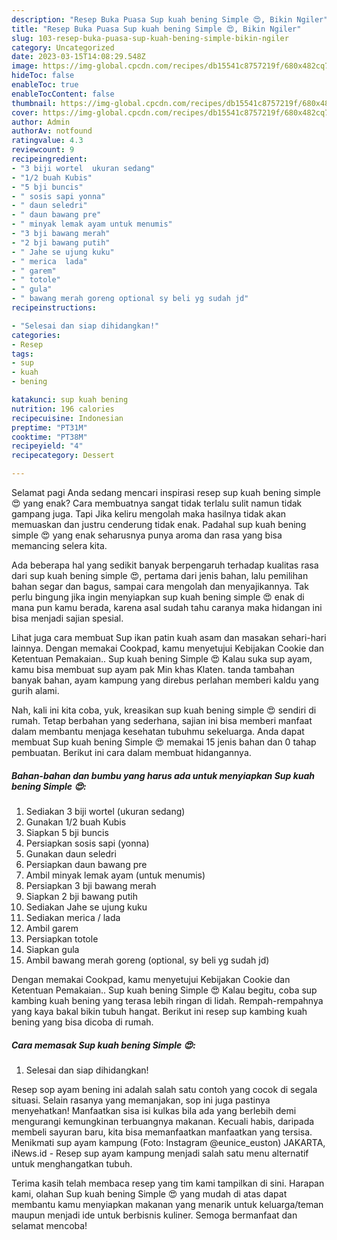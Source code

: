 ```yaml
---
description: "Resep Buka Puasa Sup kuah bening Simple 😍, Bikin Ngiler"
title: "Resep Buka Puasa Sup kuah bening Simple 😍, Bikin Ngiler"
slug: 103-resep-buka-puasa-sup-kuah-bening-simple-bikin-ngiler
category: Uncategorized
date: 2023-03-15T14:08:29.548Z
image: https://img-global.cpcdn.com/recipes/db15541c8757219f/680x482cq70/sup-kuah-bening-simple-foto-resep-utama.jpg
hideToc: false
enableToc: true
enableTocContent: false
thumbnail: https://img-global.cpcdn.com/recipes/db15541c8757219f/680x482cq70/sup-kuah-bening-simple-foto-resep-utama.jpg
cover: https://img-global.cpcdn.com/recipes/db15541c8757219f/680x482cq70/sup-kuah-bening-simple-foto-resep-utama.jpg
author: Admin
authorAv: notfound
ratingvalue: 4.3
reviewcount: 9
recipeingredient:
- "3 biji wortel  ukuran sedang"
- "1/2 buah Kubis"
- "5 bji buncis"
- " sosis sapi yonna"
- " daun seledri"
- " daun bawang pre"
- " minyak lemak ayam untuk menumis"
- "3 bji bawang merah"
- "2 bji bawang putih"
- " Jahe se ujung kuku"
- " merica  lada"
- " garem"
- " totole"
- " gula"
- " bawang merah goreng optional sy beli yg sudah jd"
recipeinstructions:

- "Selesai dan siap dihidangkan!"
categories:
- Resep
tags:
- sup
- kuah
- bening

katakunci: sup kuah bening 
nutrition: 196 calories
recipecuisine: Indonesian
preptime: "PT31M"
cooktime: "PT38M"
recipeyield: "4"
recipecategory: Dessert

---
```



Selamat pagi Anda sedang mencari inspirasi resep sup kuah bening simple 😍 yang enak? Cara membuatnya sangat tidak terlalu sulit namun tidak gampang juga. Tapi Jika keliru mengolah maka hasilnya tidak akan memuaskan dan justru cenderung tidak enak. Padahal sup kuah bening simple 😍 yang enak seharusnya punya aroma dan rasa yang bisa memancing selera kita.


Ada beberapa hal yang sedikit banyak berpengaruh terhadap kualitas rasa dari sup kuah bening simple 😍, pertama dari jenis bahan, lalu pemilihan bahan segar dan bagus, sampai cara mengolah dan menyajikannya. Tak perlu bingung jika ingin menyiapkan sup kuah bening simple 😍 enak di mana pun kamu berada, karena asal sudah tahu caranya maka hidangan ini bisa menjadi sajian spesial.

Lihat juga cara membuat Sup ikan patin kuah asam dan masakan sehari-hari lainnya. Dengan memakai Cookpad, kamu menyetujui Kebijakan Cookie dan Ketentuan Pemakaian.. Sup kuah bening Simple 😍 Kalau suka sup ayam, kamu bisa membuat sup ayam pak Min khas Klaten. tanda tambahan banyak bahan, ayam kampung yang direbus perlahan memberi kaldu yang gurih alami.


Nah, kali ini kita coba, yuk, kreasikan sup kuah bening simple 😍 sendiri di rumah. Tetap berbahan yang sederhana, sajian ini bisa memberi manfaat dalam membantu menjaga kesehatan tubuhmu sekeluarga. Anda dapat membuat Sup kuah bening Simple 😍 memakai 15 jenis bahan dan 0 tahap pembuatan. Berikut ini cara dalam membuat hidangannya.

<!--inarticleads1-->

##### Bahan-bahan dan bumbu yang harus ada untuk menyiapkan Sup kuah bening Simple 😍:

1. Sediakan 3 biji wortel  (ukuran sedang)
1. Gunakan 1/2 buah Kubis
1. Siapkan 5 bji buncis
1. Persiapkan  sosis sapi (yonna)
1. Gunakan  daun seledri
1. Persiapkan  daun bawang pre
1. Ambil  minyak lemak ayam (untuk menumis)
1. Persiapkan 3 bji bawang merah
1. Siapkan 2 bji bawang putih
1. Sediakan  Jahe se ujung kuku
1. Sediakan  merica / lada
1. Ambil  garem
1. Persiapkan  totole
1. Siapkan  gula
1. Ambil  bawang merah goreng (optional, sy beli yg sudah jd)


Dengan memakai Cookpad, kamu menyetujui Kebijakan Cookie dan Ketentuan Pemakaian.. Sup kuah bening Simple 😍 Kalau begitu, coba sup kambing kuah bening yang terasa lebih ringan di lidah. Rempah-rempahnya yang kaya bakal bikin tubuh hangat. Berikut ini resep sup kambing kuah bening yang bisa dicoba di rumah. 

<!--inarticleads2-->

##### Cara memasak Sup kuah bening Simple 😍:


1. Selesai dan siap dihidangkan!

Resep sop ayam bening ini adalah salah satu contoh yang cocok di segala situasi. Selain rasanya yang memanjakan, sop ini juga pastinya menyehatkan! Manfaatkan sisa isi kulkas bila ada yang berlebih demi mengurangi kemungkinan terbuangnya makanan. Kecuali habis, daripada membeli sayuran baru, kita bisa memanfaatkan manfaatkan yang tersisa. Menikmati sup ayam kampung (Foto: Instagram @eunice_euston⁣⁣⁣) JAKARTA, iNews.id - Resep sup ayam kampung menjadi salah satu menu alternatif untuk menghangatkan tubuh. 

Terima kasih telah membaca resep yang tim kami tampilkan di sini. Harapan kami, olahan Sup kuah bening Simple 😍 yang mudah di atas dapat membantu kamu menyiapkan makanan yang menarik untuk keluarga/teman maupun menjadi ide untuk berbisnis kuliner. Semoga bermanfaat dan selamat mencoba!
